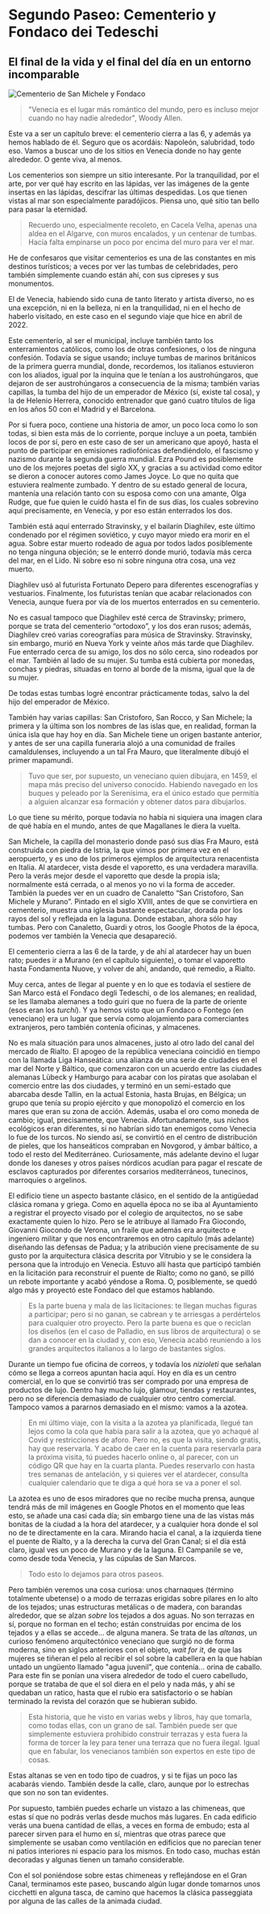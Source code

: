 # Segundo Paseo: Cementerio y Fondaco dei Tedeschi
## El final de la vida y el final del día en un entorno incomparable

![Cementerio de San Michele y Fondaco](img/paseo-2.png)

> "Venecia es el lugar más romántico del mundo, pero es incluso mejor cuando no
> hay nadie alrededor", Woody Allen.

Este va a ser un capítulo breve: el cementerio cierra a las 6, y además
ya hemos hablado de él. Seguro que os acordáis: Napoleón,
salubridad, todo eso. Vamos a buscar uno de los sitios en Venecia donde no hay
gente alrededor. O gente viva, al menos.

Los cementerios son siempre un sitio interesante. Por la tranquilidad,
por el arte, por ver qué hay escrito en las lápidas, ver las imágenes de la gente insertas en las lápidas, descifrar las
últimas despedidas. Los que tienen vistas al mar son especialmente
paradójicos. Piensa uno, qué sitio tan bello para pasar la eternidad.

> Recuerdo uno, especialmente recoleto, en Cacela Velha, apenas una aldea en el Algarve, con muros encalados, y un centenar de tumbas. Hacía falta empinarse un poco por encima del muro para ver el mar.

He de confesaros que visitar cementerios es una de las constantes en mis destinos turísticos; a veces por ver las tumbas de celebridades, pero también simplemente cuando están ahí, con sus cipreses y sus monumentos.

El de Venecia, habiendo sido cuna de tanto literato y artista diverso,
no es una excepción, ni en la belleza, ni en la tranquilidad, ni en el hecho de haberlo visitado, en este caso en el segundo viaje que hice en abril de 2022.

Este cementerio, al ser el municipal, incluye
también tanto los enterramientos católicos, como los de otras
confesiones, o los de ninguna confesión. Todavía se sigue usando;
incluye tumbas de marinos británicos de la primera guerra mundial,
donde, recordemos, los italianos estuvieron con los aliados, igual por
la inquina que le tenían a los austrohúngaros, que dejaron de ser
austrohúngaros a consecuencia de la misma; también varias capillas, la
tumba del hijo de un emperador de México (sí, existe tal cosa), y la
de Helenio Herrera, conocido entrenador que ganó cuatro títulos de
liga en los años 50 con el Madrid y el Barcelona.

Por si fuera poco, contiene una historia de amor, un poco loca como lo son
todas, si bien esta más de lo corriente, porque incluye a un poeta, también
locos de por sí, pero en este caso de ser un americano que apoyó, hasta el punto
de participar en emisiones radiofónicas defendiéndolo, el fascismo y nazismo
durante la segunda guerra mundial. Ezra Pound es posiblemente uno de los mejores
poetas del siglo XX, y gracias a su actividad como editor se dieron a conocer
autores como James Joyce. Lo que no quita que estuviera realmente zumbado. Y
dentro de su estado general de locura, mantenía una relación tanto con su esposa
como con una amante, Olga Rudge, que fue quien le cuidó hasta el fin de sus
días, los cuales sobrevino aquí precisamente, en Venecia, y por eso están
enterrados los dos.

También está aquí enterrado Stravinsky, y el bailarín Diaghilev, este último
condenado por el régimen soviético, y cuyo mayor miedo era morir en el
agua. Sobre estar muerto rodeado de agua por todos lados posiblemente no tenga
ninguna objeción; se le enterró donde murió, todavía más cerca del mar, en el
Lido. Ni sobre eso ni sobre ninguna otra cosa, una vez muerto.

Diaghilev usó al futurista Fortunato Depero para diferentes escenografías y
vestuarios. Finalmente, los futuristas tenían que acabar relacionados con
Venecia, aunque fuera por vía de los muertos enterrados en su cementerio.

No es casual tampoco que Diaghilev esté cerca de Stravinsky; primero, porque se
trata del cementerio “ortodoxo”, y los dos eran rusos; además, Diaghilev creó
varias coreografías para música de Stravinsky. Stravinsky, sin embargo, murió en
Nueva York y veinte años más tarde que Diaghilev. Fue enterrado cerca de su
amigo, los dos no sólo cerca, sino rodeados por el mar. También al lado de su
mujer. Su tumba está cubierta por monedas, conchas y piedras, situadas en torno
al borde de la misma, igual que la de su mujer.

De todas estas tumbas logré encontrar prácticamente todas, salvo la del hijo del emperador de México. 

También hay varias capillas: San Cristoforo, San Rocco, y San Michele; la
primera y la última son los nombres de las islas que, en realidad, forman la
única isla que hay hoy en día. San Michele tiene un origen bastante anterior, y antes de
ser una capilla funeraria alojó a una comunidad de frailes camaldulenses,
incluyendo a un tal Fra Mauro, que literalmente dibujó el primer mapamundi.

> Tuvo que ser, por supuesto, un veneciano quien dibujara, en 1459, el mapa más
> preciso del universo conocido. Habiendo navegado en los buques y peleado por
> la Serenísima, era el único estado que permitía a alguien alcanzar esa
> formación y obtener datos para dibujarlos.

Lo que tiene su mérito, porque todavía no había ni siquiera una imagen clara de
qué había en el mundo, antes de que Magallanes le diera la vuelta.

San Michele, la capilla del monasterio donde pasó sus días Fra Mauro,
está construida con piedra de Istria, la que vimos por primera vez en el
aeropuerto, y es uno de los primeros ejemplos de arquitectura renacentista en
Italia. Al atardecer, vista desde el vaporetto, es una verdadera maravilla. Pero la verás mejor desde el vaporetto que desde la propia isla;
normalmente está cerrada, o al menos yo no vi la forma de acceder. También la puedes ver en un cuadro de Canaletto “San Cristoforo, San Michele y Murano”. Pintado en el siglo XVIII, antes de que se convirtiera en cementerio, muestra una iglesia bastante espectacular, dorada por los rayos del sol y reflejada en la laguna. Donde estaban, ahora sólo hay tumbas. Pero con Canaletto, Guardi y otros, los Google Photos de la época, podemos ver también la Venecia que desapareció.

El cementerio cierra a las 6 de la tarde, y de ahí al atardecer hay un buen rato; puedes ir a Murano
(en el capítulo siguiente), o tomar el vaporetto hasta Fondamenta Nuove, y volver de ahí, andando, qué remedio, a Rialto.

Muy cerca, antes de llegar al puente y en lo que es todavía el sestiere de San Marco está el Fondaco degli Tedeschi, o
de los alemanes; en realidad, se les llamaba alemanes a todo guiri que no fuera
de la parte de oriente (esos eran los *turchi*). Y ya hemos visto que un Fondaco
o Fontego (en veneciano) era un lugar que servía como alojamiento para
comerciantes extranjeros, pero también contenía oficinas, y almacenes.

No es mala situación para unos almacenes, justo al otro lado del canal del mercado de Rialto. El apogeo de la república veneciana coincidió en tiempo con la llamada Liga Hanseática: una alianza de una serie de ciudades en el mar del Norte y Báltico, que comenzaron con un acuerdo entre las ciudades alemanas Lübeck y Hamburgo para acabar con los piratas que asolaban el comercio entre las dos ciudades, y terminó en un semi-estado que abarcaba desde Tallin, en la actual Estonia, hasta Brujas, en Bélgica; un grupo que tenía su propio ejército y que monopolizó el comercio en los mares que eran su zona de acción. Además, usaba el oro como moneda de cambio; igual, precisamente, que Venecia. Afortunadamente, sus nichos ecológicos eran diferentes, si no habrían sido tan enemigos como Venecia lo fue de los turcos. No siendo así, se convirtió en el centro de distribución de pieles, que los hanseáticos compraban en Novgorod, y ámbar báltico, a todo el resto del Mediterráneo. Curiosamente, más adelante devino el lugar donde los daneses y otros países nórdicos acudían para pagar el rescate de esclavos capturados por diferentes corsarios mediterráneos, tunecinos, marroquíes o argelinos.

El edificio tiene un aspecto bastante clásico, en el sentido de la antigüedad clásica romana y griega. Como en aquella época no se iba al Ayuntamiento a registrar el proyecto visado por el colegio de arquitectos, no se sabe exactamente quien lo hizo. Pero se le atribuye al llamado Fra Giocondo, Giovanni Giocondo de Verona, un fraile que además era arquitecto e ingeniero militar y que nos encontraremos en otro capítulo (más adelante) diseñando las defensas de Padua; y la atribución viene precisamente de su gusto por la arquitectura clásica descrita por Vitrubio y se le considera la persona que la introdujo en Venecia. Estuvo allí hasta que participó también en la licitación para reconstruir el puente de Rialto; como no ganó, se pilló un rebote importante y acabó yéndose a Roma. O, posiblemente, se quedó algo más y proyectó este Fondaco del que estamos hablando.

> Es la parte buena y mala de las licitaciones: te llegan muchas figuras a participar; pero si no ganan, se cabrean y te arriesgas a perdértelos para cualquier otro proyecto. Pero la parte buena es que o reciclan los diseños (en el caso de Palladio, en sus libros de arquitectura) o se dan a conocer en la ciudad y, con eso, Venecia acabó reuniendo a los grandes arquitectos italianos a lo largo de bastantes siglos.

Durante un tiempo fue oficina de correos, y todavía los *nizioleti* que señalan cómo se llega a correos apuntan hacia aquí. Hoy en
día es un centro comercial, en lo que se convirtió tras ser comprado por una empresa de productos de lujo. Dentro hay mucho lujo, glamour, tiendas y restaurantes, pero no se diferencia demasiado de cualquier otro centro comercial. Tampoco vamos a pararnos demasiado en el mismo:
vamos a la azotea.

> En mi último viaje, con la visita a la azotea ya planificada, llegué tan lejos como la cola que había para salir a la azotea, que yo achaqué al Covid y restricciones de aforo. Pero no, es que la visita, siendo gratis, hay que reservarla. Y acabo de caer en la cuenta para reservarla para la próxima visita, tú puedes hacerlo online o, al parecer, con un código QR que hay en la cuarta planta. Puedes reservarlo con hasta tres semanas de antelación, y si quieres ver el atardecer, consulta cualquier calendario que te diga a qué hora se va a poner el sol.

La azotea es uno de esos miradores que no recibe mucha prensa, aunque tendrá más de mil imágenes en Google Photos en el momento que leas esto, se añade una casi cada día; sin embargo
tiene una de las vistas más bonitas de la ciudad a la hora del atardecer, y a cualquier hora donde el
sol no de te directamente en la cara. Mirando hacia el canal, a la izquierda tiene el puente de Rialto, y
a la derecha la curva del Gran Canal; si el día está claro, igual ves un poco de Murano y de la laguna. El Campanile se ve, como desde toda Venecia, y las cúpulas de San Marcos.

> Todo esto lo dejamos para otros paseos.

Pero también veremos una cosa curiosa: unos charnaques (término totalmente
ubetense) o a modo de terrazas erigidas sobre pilares en lo alto de los
tejados; unas estructuras metálicas o de madera, con barandas alrededor, que se
alzan *sobre* los tejados a dos aguas. No son terrazas en sí, porque no forman en
el techo; están construidas por encima de los tejados y a ellas se accede... de
alguna manera. Se trata de las
*altanas*, un curioso fenómeno arquitectónico veneciano que surgió no de forma moderna, sino en
siglos anteriores con el objeto, *wait for it*, de que las mujeres se tiñeran el
pelo al recibir el sol sobre la cabellera en la que habían untado un ungüento
llamado "agua juvenil", que contenía... orina de caballo. Para este fin se
ponían una visera alrededor de todo el cuero cabelludo, porque se trataba de que
el sol diera en el pelo y nada más, y ahí se quedaban un ratico, hasta que el
rubio era satisfactorio o se habían terminado la revista del corazón que se
hubieran subido.

> Esta historia, que he visto en varias webs y libros, hay que tomarla, como
> todas ellas, con un grano de sal. También puede ser que simplemente estuviera
> prohibido construir terrazas y esta fuera la forma de torcer la ley para tener
> una terraza que no fuera ilegal. Igual que en fabular, los venecianos también
> son expertos en este tipo de cosas.

Estas altanas se ven en todo tipo de cuadros, y si te fijas un poco las acabarás
viendo. También desde la calle, claro, aunque por lo estrechas que son no son
tan evidentes.

Por supuesto, también puedes echarle un vistazo a las chimeneas, que estas sí
que no podrás verlas desde muchos más lugares. En cada edificio verás una buena
cantidad de ellas, a veces en forma de embudo; esta al parecer sirven para el
humo en sí, mientras que otras parece que simplemente se usaban como ventilación
en edificios que no parecían tener ni patios interiores ni espacio para los
mismos. En todo caso, muchas están decoradas y algunas tienen un tamaño
considerable.

Con el sol poniéndose sobre estas chimeneas y reflejándose en el Gran Canal,
terminamos este paseo, buscando algún lugar donde tomarnos unos cicchetti en
alguna tasca, de camino que hacemos la clásica passeggiata por alguna de las
calles de la animada ciudad.





